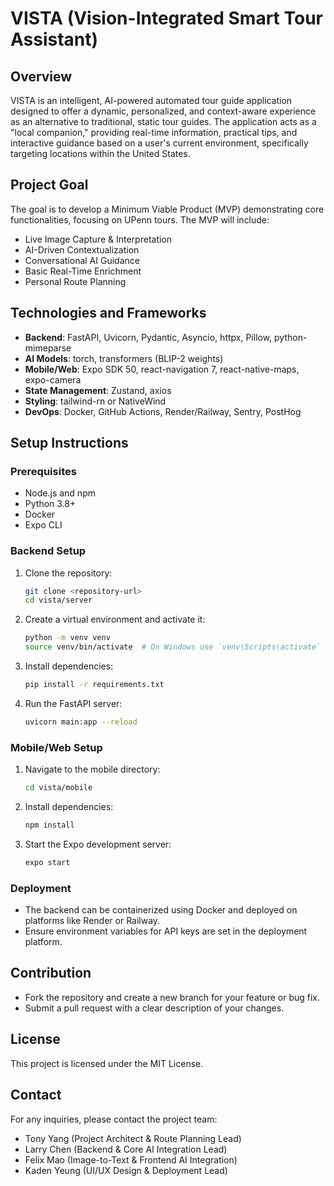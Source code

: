 # VISTA (Vision-Integrated Smart Tour Assistant)

## Overview
VISTA is an intelligent, AI-powered automated tour guide application designed to offer a dynamic, personalized, and context-aware experience as an alternative to traditional, static tour guides. The application acts as a "local companion," providing real-time information, practical tips, and interactive guidance based on a user's current environment, specifically targeting locations within the United States.

## Project Goal
The goal is to develop a Minimum Viable Product (MVP) demonstrating core functionalities, focusing on UPenn tours. The MVP will include:
- Live Image Capture & Interpretation
- AI-Driven Contextualization
- Conversational AI Guidance
- Basic Real-Time Enrichment
- Personal Route Planning

## Technologies and Frameworks
- **Backend**: FastAPI, Uvicorn, Pydantic, Asyncio, httpx, Pillow, python-mimeparse
- **AI Models**: torch, transformers (BLIP-2 weights)
- **Mobile/Web**: Expo SDK 50, react-navigation 7, react-native-maps, expo-camera
- **State Management**: Zustand, axios
- **Styling**: tailwind-rn or NativeWind
- **DevOps**: Docker, GitHub Actions, Render/Railway, Sentry, PostHog

## Setup Instructions

### Prerequisites
- Node.js and npm
- Python 3.8+
- Docker
- Expo CLI

### Backend Setup
1. Clone the repository:
   ```bash
   git clone <repository-url>
   cd vista/server
   ```
2. Create a virtual environment and activate it:
   ```bash
   python -m venv venv
   source venv/bin/activate  # On Windows use `venv\Scripts\activate`
   ```
3. Install dependencies:
   ```bash
   pip install -r requirements.txt
   ```
4. Run the FastAPI server:
   ```bash
   uvicorn main:app --reload
   ```

### Mobile/Web Setup
1. Navigate to the mobile directory:
   ```bash
   cd vista/mobile
   ```
2. Install dependencies:
   ```bash
   npm install
   ```
3. Start the Expo development server:
   ```bash
   expo start
   ```

### Deployment
- The backend can be containerized using Docker and deployed on platforms like Render or Railway.
- Ensure environment variables for API keys are set in the deployment platform.

## Contribution
- Fork the repository and create a new branch for your feature or bug fix.
- Submit a pull request with a clear description of your changes.

## License
This project is licensed under the MIT License.

## Contact
For any inquiries, please contact the project team:
- Tony Yang (Project Architect & Route Planning Lead)
- Larry Chen (Backend & Core AI Integration Lead)
- Felix Mao (Image-to-Text & Frontend AI Integration)
- Kaden Yeung (UI/UX Design & Deployment Lead) 